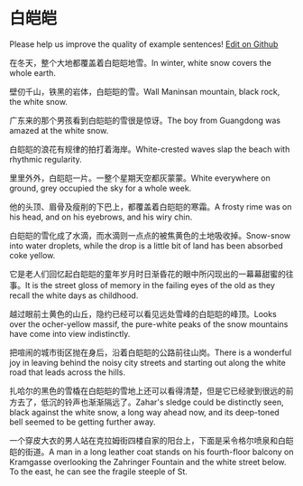 # 白皑皑

Please help us improve the quality of example sentences! [Edit on Github](https://github.com/jiyushe/jiyu-example-sentence-source/blob/main/chinese/baiaiai.md)

<p><span class="chinese">在冬天，整个大地都覆盖着白皑皑地雪。</span><span class="english">In winter, white snow covers the whole earth.</span></p>

<p><span class="chinese">壁仞千山，铁黑的岩体，白皑皑的雪。</span><span class="english">Wall Maninsan mountain, black rock, the white snow.</span></p>

<p><span class="chinese">广东来的那个男孩看到白皑皑的雪很是惊讶。</span><span class="english">The boy from Guangdong was amazed at the white snow.</span></p>

<p><span class="chinese">白皑皑的浪花有规律的拍打着海岸。</span><span class="english">White-crested waves slap the beach with rhythmic regularity.</span></p>

<p><span class="chinese">里里外外，白皑皑一片。一整个星期天空都灰蒙蒙。</span><span class="english">White everywhere on ground, grey occupied the sky for a whole week.</span></p>

<p><span class="chinese">他的头顶、眉骨及瘦削的下巴上，都覆盖着白皑皑的寒霜。</span><span class="english">A frosty rime was on his head, and on his eyebrows, and his wiry chin.</span></p>

<p><span class="chinese">白皑皑的雪化成了水滴，而水滴则一点点的被焦黄色的土地吸收掉。</span><span class="english">Snow-snow into water droplets, while the drop is a little bit of land has been absorbed coke yellow.</span></p>

<p><span class="chinese">它是老人们回忆起白皑皑的童年岁月时日渐昏花的眼中所闪现出的一幕幕甜蜜的往事。</span><span class="english">It is the street gloss of memory in the failing eyes of the old as they recall the white days as childhood.</span></p>

<p><span class="chinese">越过眼前土黄色的山丘，隐约已经可以看见远处雪峰的白皑皑的峰顶。</span><span class="english">Looks over the ocher-yellow massif, the pure-white peaks of the snow mountains have come into view indistinctly.</span></p>

<p><span class="chinese">把喧闹的城市街区抛在身后，沿着白皑皑的公路前往山岗。</span><span class="english">There is a wonderful joy in leaving behind the noisy city streets and starting out along the white road that leads across the hills.</span></p>

<p><span class="chinese">扎哈尔的黑色的雪橇在白皑皑的雪地上还可以看得清楚，但是它已经驶到很远的前方去了，低沉的铃声也渐渐隔远了。</span><span class="english">Zahar's sledge could be distinctly seen, black against the white snow, a long way ahead now, and its deep-toned bell seemed to be getting further away.</span></p>

<p><span class="chinese">一个穿皮大衣的男人站在克拉姆街四楼自家的阳台上，下面是采令格尔喷泉和白皑皑的街道。</span><span class="english">A man in a long leather coat stands on his fourth-floor balcony on Kramgasse overlooking the Zahringer Fountain and the white street below. To the east, he can see the fragile steeple of St.</span></p>

